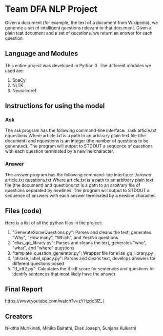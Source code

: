# Team DFA NLP Project

Given a document (for example, the text of a document from Wikipedia), we generate a set of intelligent questions relevant to that document. Given a plain test document and a set of questions, we return an answer for each question.

## Language and Modules
This entire project was developed in Python 3. The different modules we used are:
1. SpaCy
2. NLTK
3. Neuralcoref

## Instructions for using the model
### Ask
The ask program has the following command-line interface:
./ask article.txt nquestions
Where article.txt is a path to an arbitrary plain text file (the document) and nquestions is an integer (the number of questions to be generated). The program will output to STDOUT a sequence of questions with each question terminated by a newline character.
### Answer
The answer program has the following command-line interface:
./answer article.txt questions.txt
Where article.txt is a path to an arbitrary plain text file (the document) and questions.txt is a path to an arbitrary file of questions separated by newlines. The program will output to STDOUT a sequence of answers with each answer terminated by a newline character.

## Files (code)
Here is a list of all the python files in the project:
1. "GenerateSomeQuestions.py": Parses and cleans the text, generates "Why", "How many", "Which", and Yes/No questions
2. "elias_gq_library.py": Parses and cleans the text, generates "who", "what", and "where" questions
3. "template_question_generator.py": Wrapper file for elias_gq_library.py
4. "phrase_label_spacy.py": Parses and cleans text, develops answers for different questions posed
5. "tf_idf2.py": Calculates the tf-idf score for sentences and questions to identify sentences that most likely have the answer

## Final Report
https://www.youtube.com/watch?v=zYHzdc3lZ_I

## Creators
Nikitha Murikinati, Mihika Bairathi, Elias Joseph, Sunjana Kulkarni
